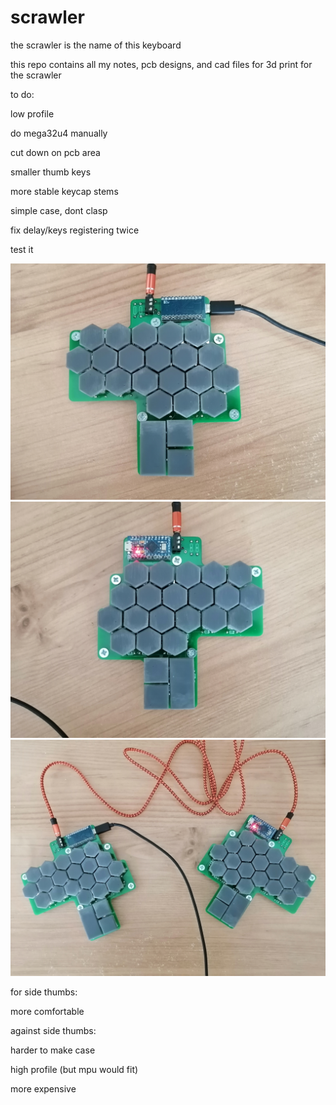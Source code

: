 # scrawler
the scrawler is the name of this keyboard

this repo contains all my notes, pcb designs, and cad files for 3d print for the scrawler

to do:

low profile

do mega32u4 manually

cut down on pcb area

smaller thumb keys

more stable keycap stems

simple case, dont clasp

fix delay/keys registering twice

test it

![prototype left side](notes/prototype/IMG_20210712_093350.jpg)
![prototype right side](notes/prototype/IMG_20210712_093407.jpg)
![prototype both sides](notes/prototype/IMG_20210712_093523.jpg)

for side thumbs:

more comfortable

against side thumbs:

harder to make case

high profile (but mpu would fit)

more expensive
